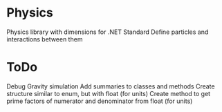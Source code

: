 # Physics
Physics library with dimensions for .NET Standard
Define particles and interactions between them

# ToDo
Debug Gravity simulation
Add summaries to classes and methods
Create structure similar to enum, but with float (for units)
Create method to get prime factors of numerator and denominator from float (for units)